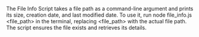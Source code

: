 The File Info Script takes a file path as a command-line argument and prints its size, creation date, and last modified date. To use it, run node file_info.js <file_path> in the terminal, replacing <file_path> with the actual file path. The script ensures the file exists and retrieves its details.
